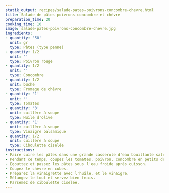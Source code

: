 ```yaml
---
statik_output: recipes/salade-pates-poivrons-concombre-chevre.html
title: Salade de pâtes poivrons concombre et chèvre
preparation_time: 20
cooking_time: 10
image: salade-pates-poivrons-concombre-chevre.jpg
ingredients:
- quantity: '50'
  unit: gr
  type: Pâtes (type penne)
- quantity: 1/2
  unit: ''
  type: Poivron rouge
- quantity: 1/2
  unit: ''
  type: Concombre
- quantity: 1/2
  unit: bûche
  type: Fromage de chèvre
- quantity: '1'
  unit: ''
  type: Tomates
- quantity: '3'
  unit: cuillère à soupe
  type: Huile d'olive
- quantity: '1'
  unit: cuillère à soupe
  type: Vinaigre balsamique
- quantity: 1/2
  unit: cuillère à soupe
  type: Ciboulette ciselée
instructions:
- Faire cuire les pâtes dans une grande casserole d’eau bouillante salée.
- Pendant ce temps, coupez les tomates, poivron, concombre en petits dés.
- Egouttez et passez les pâtes sous l'eau froide après cuisson.
- Coupez le chèvre en cubes.
- Préparez la vinaigrette avec l'huile, et le vinaigre.
- Mélangez le tout et servez bien frais.
- Parsemez de ciboulette ciselée.
---
```

